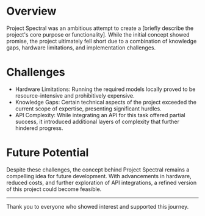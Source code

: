 # Overview
Project Spectral was an ambitious attempt to create a [briefly describe the project's core purpose or functionality]. While the initial concept showed promise, the project ultimately fell short due to a combination of knowledge gaps, hardware limitations, and implementation challenges.

# Challenges
- Hardware Limitations: Running the required models locally proved to be resource-intensive and prohibitively expensive.
- Knowledge Gaps: Certain technical aspects of the project exceeded the current scope of expertise, presenting significant hurdles.
- API Complexity: While integrating an API for this task offered partial success, it introduced additional layers of complexity that further hindered progress.

# Future Potential
Despite these challenges, the concept behind Project Spectral remains a compelling idea for future development. With advancements in hardware, reduced costs, and further exploration of API integrations, a refined version of this project could become feasible.

---

Thank you to everyone who showed interest and supported this journey.
